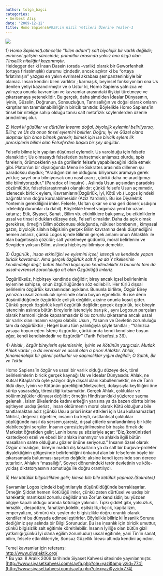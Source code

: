 ```yaml
---
author: tolga_bagci
categories:
- Serbest Atış
date: '2009-12-12'
title: Homo Sapiens&#039;in Gizil Yetileri Üzerine Tezler-1
---
```


![](http://img2.blogcu.com/images/f/a/t/fatosungunlugu/1219425972thelosthighway_felsefe.jpg)

1\) *Homo Sapiens(Latince’de “bilen adam”) salt biyolojik bir varlık değildir; evrimsel gelişim sürecinde, primatlar arasında yalnız ona özgü olan Tinsellik niteliğini kazanmıştır*.  
Heidegger der ki İnsan Dasein (orada –varlık) olarak bir Geworfenheit (ortaya fırlatılmışlık) durumu içindedir, ancak açıktır ki bu “ortaya fırlatılmışın” yazgısı en yakın evrimsel akrabası şempanzeninkiyle bir olamaz. İnsan kendini bilen varlıktır ; karmaşık, beyinsel fonksiyonları ona Us denilen yetiyi kazandırmıştır ve o Ustur ki, Homo Sapiens yalnızca ve yalnızca onunla kavramları ve kavramlar arasındaki ilişkiyi türetmeye ve çıkarsamaya yeteneklidir. Bu gerçek, daha şimdiden İdealar Dünyasının, İyinin, Güzelin, Doğrunun, Sonsuzluğun, Tanrısallığın ve doğal olarak onların karşıtlarının tanımlanabilirliğinin biricik tanıtıdır. Böylelikle Homo Sapiens’in tinsel bir niteliğe sahip olduğu tanısı salt metafizik söylemlerden özenle arındırılmış olur.  
   
2\) *Nasıl ki güdüler ve dürtüler İnsanın doğal, biyolojik eylemini belirliyorsa, Bilinç ve Us da onun tinsel eylemini belirler. Doğru, İyi ve Güzel olana ulaşmak için önce bilmek gerekir; bilmek için ise biricik eylem ilk prensiplerin bilimi olan Felsefe’den başka bir şey değildir*.  
   
Felsefe bilme için yapılan düşünsel eylemdir. Us varolduğu için felsefe olanaklıdır; Us olmasaydı felsefeden bahsetmek anlamsız olurdu, tıpkı farelerin, örümceklerin ya da gorillerin felsefe yapabileceğini iddia etmek gibi. Platon’un bir diyaloğunda Meno ile Sokrates arasında dillenen şu paradoksu duyduk; “Aradığımızın ne olduğunu biliyorsak aramaya gerek yoktur; şayet onu bilmiyorsak onu nasıl ararız, çünkü daha ne aradığımızı bile bilmiyoruzdur.” (Paradox of Inquiry) . Aslında Usun açısından paradoks çözümlüdür, felsefe(araştırmak) olanaklıdır; çünkü felsefe Usun açınımıdır, izlenecek biricik eylem, Kavramların(Özgürlük, İyi, Kötü vb.) Logos içindeki bağıntılarının doğru kurulabilmesidir (Aziz Yardımlı). Bu ise Diyalektik Yöntemin gerekliliğini imler. Felsefe, Us’tan çıkar ve ona geri döner( usdışını irdelediği durumlar da dahil). Böylelikle temel vargımıza yeni bir uzam katarız ; Etik, Siyaset, Sanat , Bilim vb. etkinliklere bakışımız, bu etkinliklerin ussal ve tinsel oldukları düzeye dek, Felsefi olmalıdır. Daha da açık olmak gerekirse, örneğin Bilim sözkonusu olduğunda, nükleer bombanın , kimyasal gazın, biyolojik silahın bilgisinin gerçek Bilim kavramına denk düşmediğini hemen anlarız, çünkü Logos içinde Bilimin gerçek anlamı onun Ahlaklılık ile olan bağıntısıyla çözülür; salt yoketmeye güdümlü, moral belirlenim ve Sevgiden yoksun Bilim, aslında hiçbirşeyi bilmiyor demektir.  
   
3\) *Özgürlük , insan etkinliğini ve eylemini içsel, istençli ve kendinde yapan biricik kavramdır. Ama gerçek özgürlük salt X ya da Y tikellerinin kendindeliği değil, bütün tikelleri kapsayan kendindeliktir ki bununla tam da ussal-evrensel zorunluluğa ait olan Özgürlüğü imleriz.*  
   
Özgürlüksüz, hiçbirşey kendinde değildir; birey ancak içsel belirlenimle eylemine sahipse, onun özgürlüğünden söz edilebilir. Her türlü dışsal belirlenim özgürlük kavramından ayıklanır. Bununla birlikte, Özgür Birey yalnızca ussal zorunluluk içersinde olana boyun eğmelidir. Bu ise derin düşünüldüğünde özgürlükle çelişik değildir, aksine onunla koşut gider. Çünkü gerçek özgürlük keyfi özgürlük değildir; gerçek özgürlük, tek bireyin istencinin aslında bütün bireylerin istenciyle barışık , aynı Logosun parçaları olarak harmoni içinde kapsanmasıdır ki bu zorunlu çıkarsama ancak ussal bir varlık olan insanın vargısı olabilir. Usun , Yasanın ve Devletin zorunluluğu tam da özgürlüktür ; Hegel bunu tüm yalınlığıyla şöyle tanıtlar ; “Yalnızca yasaya boyun eğen İstenç özgürdür, çünkü onda kendi kendisine boyun eğer, kendi kendisindedir ve özgürdür” (Tarih Felsefesi,s 36).  
   
4\) *Ahlak , özgür bireylerin eylemlerinin, İyinin ve Kötünün yargıcıdır. Mutlak Ahlak vardır ; o da evrensel ve ussal olan a priori Ahlaktır. Ahlak, fenomenolojik bir göreli çokluklar ve saçmalıklar yığını değildir; O Saltık, Bir ve Tektir.*  
   
Homo Sapiens’in özgür ve ussal bir varlık olduğu düzeye dek, törel belirlenimlerin biricik gerçek kaynağı Us ve İdealar Dünyasıdır. Ahlak, ne Kutsal Kitaplar’da öyle yazıyor diye dışsal olanı kabullenmektir, ne de Tanrı öldü diye, İyinin ve Kötünün göreliliğini(Nietzsche), dolayısıyla keyfiliğini öne sürüp yasasızlığı, töresizliği kutsamaktır. Gerçek Ahlak, çokluklar ve bölünmüşlükler dünyası değildir; örneğin Hindistan’daki yüzlerce saçma gelenek , İslam ülkelerinde kadını erkeğin yarısına ya da bazen dörtte birine eşitleyen usdışı Şeriat , insan öldürmenin moral olarak Kötü olduğunu bile tanıtlamaktan aciz (çünkü Usu a priori inkar ettikleri için Usu kullanamazlar) Nihilist, değersiz öğretiler, insanın bu keyfi, rastlantısal çokluklar çöplüğünde nasıl da sersem,çaresiz, dışsal çitlerle sınırlandırılmış bir köle olabileceğini sergiler. İnsanın çaresizleştirilmesine bir başka örnek de Marksist öğretiden gelir; Lenin bunu şu sözleriyle açar: “Biz,(komünistleri kastediyor) ezeli ve ebedi bir ahlaka inanmıyor ve ahlakla ilgili bütün masalların sahte olduğunu gözler önüne seriyoruz.” İnsanın özsel olarak Özgür olmadığını, bireyin maddi dış koşulların ya da salt bir burjuva-proleter diyalektiğinin gölgesinde belirlendiğini önkabul alan bir felsefenin böyle bir çıkarsamada bulunması şaşırtıcı değildir; aksine kendi içersinde son derece tutarlıdır. Ahlakın “masallığı”, Sovyet dönemindeki terör devletinin ve köle-yoldaş diktatoryasının somutluğu ile doğru orantılıydı.  
   
5\) *Her kötülük bilgisizlikten gelir; kimse bile bile kötülük yapmaz.(Sokrates)*   
   
Kavramlar Logos içindeki bağıntılarıyla düşünüldüğünde berraklaşırlar. Örneğin Şiddet hemen Kötülüğü imler, çünkü zaten dürtüsel ve usdışı bir harekettir, mantıksal zorunlu değildir ama Zor’un kendisidir; bu yüzden bilgiye kapalı olduğu oranda kötülüğe yakındır. Tıpkı şiddet gibi, yolsuzluk, hırsızlık , despotizm, fanatizm,kölelik, eşitsizlik,ırkçılık, kapitalizm, emperyalizm, sömürü vb. şeyler de bilgisizlikle doğru orantılı olarak kendilerini bu dünyada edimselleştirirler. Böylelikle biliriz ki İnsanlık Sorunu dediğimiz şey aslında bir Bilgi Sorunudur. Bu ise insanlık için biricik umuttur, çünkü bilgisizlik salt eğitimle köreltilebilir. İnsanın İyiliğe olan bütün gizil yatkınlığı(çünkü İyi olana eğilim zorunludur) ussal eğitimle, yani Tin’in sanat, bilim, felsefe etkinlikleriyle, Sonsuz Güzellik İdeası altında kendini açındırır.  
   
Temel kavramlar için referans:  
<http://www.diyalektik.org/>  
\* Bu yazı 8 Aralık 2009 tarihinde Siyaset Kahvesi sitesinde yayınlanmıştır.  
[http://www.siyasetkahvesi.com/sayfa.php?ole=yazi&amp;yzid=774](http://www.siyasetkahvesi.com/sayfa.php?ole=yazi&yzid=774)